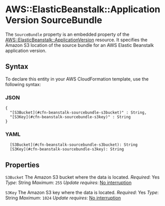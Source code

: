 # AWS::ElasticBeanstalk::ApplicationVersion SourceBundle<a name="aws-properties-beanstalk-sourcebundle"></a>

The `SourceBundle` property is an embedded property of the [AWS::ElasticBeanstalk::ApplicationVersion](https://docs.aws.amazon.com/AWSCloudFormation/latest/UserGuide/aws-properties-beanstalk-sourcebundle.html) resource\. It specifies the Amazon S3 location of the source bundle for an AWS Elastic Beanstalk application version\.

## Syntax<a name="aws-properties-beanstalk-sourcebundle-syntax"></a>

To declare this entity in your AWS CloudFormation template, use the following syntax:

### JSON<a name="aws-properties-beanstalk-sourcebundle-syntax.json"></a>

```
{
  "[S3Bucket](#cfn-beanstalk-sourcebundle-s3bucket)" : String,
  "[S3Key](#cfn-beanstalk-sourcebundle-s3key)" : String
}
```

### YAML<a name="aws-properties-beanstalk-sourcebundle-syntax.yaml"></a>

```
  [S3Bucket](#cfn-beanstalk-sourcebundle-s3bucket): String
  [S3Key](#cfn-beanstalk-sourcebundle-s3key): String
```

## Properties<a name="aws-properties-beanstalk-sourcebundle-properties"></a>

`S3Bucket`  <a name="cfn-beanstalk-sourcebundle-s3bucket"></a>
The Amazon S3 bucket where the data is located\.
*Required*: Yes
*Type*: String
*Maximum*: `255`
*Update requires*: [No interruption](https://docs.aws.amazon.com/AWSCloudFormation/latest/UserGuide/using-cfn-updating-stacks-update-behaviors.html#update-no-interrupt)

`S3Key`  <a name="cfn-beanstalk-sourcebundle-s3key"></a>
The Amazon S3 key where the data is located\.
*Required*: Yes
*Type*: String
*Maximum*: `1024`
*Update requires*: [No interruption](https://docs.aws.amazon.com/AWSCloudFormation/latest/UserGuide/using-cfn-updating-stacks-update-behaviors.html#update-no-interrupt)
